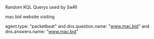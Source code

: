 Random KQL Querys used by SwRI

mac.bid website visiting

agent.type: "packetbeat" and 
dns.question.name: "www.mac.bid" and 
dns.answers.name: "www.mac.bid"

